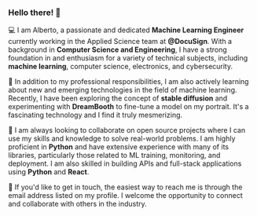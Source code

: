 ### Hello there! 👋

💻 I am Alberto, a passionate and dedicated **Machine Learning Engineer** currently working in the Applied Science team at **@DocuSign**. With a background in **Computer Science and Engineering**, I have a strong foundation in and enthusiasm for a variety of technical subjects, including **machine learning**, computer science, electronics, and cybersecurity.

🧪 In addition to my professional responsibilities, I am also actively learning about new and emerging technologies in the field of machine learning. Recently, I have been exploring the concept of **stable diffusion** and experimenting with **DreamBooth** to fine-tune a model on my portrait. It's a fascinating technology and I find it truly mesmerizing.

👫 I am always looking to collaborate on open source projects where I can use my skills and knowledge to solve real-world problems. I am highly proficient in **Python** and have extensive experience with many of its libraries, particularly those related to ML training, monitoring, and deployment. I am also skilled in building APIs and full-stack applications using **Python** and **React**.

📧 If you'd like to get in touch, the easiest way to reach me is through the email address listed on my profile. I welcome the opportunity to connect and collaborate with others in the industry.

